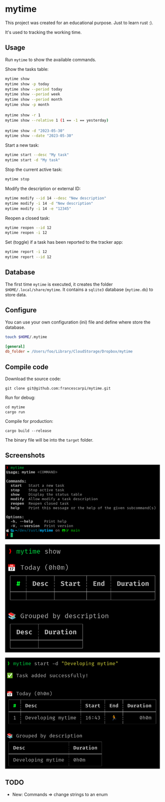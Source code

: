 # mytime

This project was created for an educational purpose. Just to learn rust :).

It's used to tracking the working time.


## Usage

Run `mytime` to show the available commands.

Show the tasks table:

```bash
mytime show
mytime show -p today
mytime show --period today
mytime show --period week
mytime show --period month
mytime show -p month

mytime show -r 1
mytime show --relative 1 (1 == -1 == yesterday)

mytime show -d "2023-05-30"
mytime show --date "2023-05-30"
```

Start a new task:

```bash
mytime start --desc "My task"
mytime start -d "My task"
```

Stop the current active task:

```bash
mytime stop
```

Modify the description or external ID:

```bash
mytime modify --id 14 --desc "New description"
mytime modify -i 14 -d "New description"
mytime modify -i 14 -e "12345"
```

Reopen a closed task:

```bash
mytime reopen --id 12
mytime reopen -i 12
```

Set (toggle) if a task has been reported to the tracker app:

```bash
mytime report -i 12
mytime report --id 12
```

## Database

The first time `mytime` is executed, it creates the folder `$HOME/.local/share/mytime`. It contains a `sqlite3` database (`mytime.db`) to store data.

## Configure

You can use your own configuration (ini) file and define where store the database.

```bash
touch $HOME/.mytime
```

```ini
[general]
db_folder = /Users/foo/Library/CloudStorage/Dropbox/mytime

```

## Compile code

Download the source code:

```
git clone git@github.com:francescarpi/mytime.git
```

Run for debug:

```
cd mytime
cargo run
```

Compile for production:

```
cargo build --release
```

The binary file will be into the `target` folder.


## Screenshots

![Screenshot 1](./screenshots/capture1.png)

![Screenshot 2](./screenshots/capture2.png)

![Screenshot 3](./screenshots/capture3.png)

## TODO

* New: Commands => change strings to an enum
